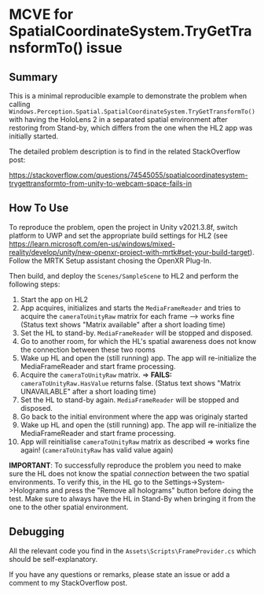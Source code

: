 # MCVE for SpatialCoordinateSystem.TryGetTransformTo() issue

## Summary

This is a minimal reproducible example to demonstrate the problem when calling `Windows.Perception.Spatial.SpatialCoordinateSystem.TryGetTransformTo()` with having the HoloLens 2 in a separated spatial environment after restoring from Stand-by, which differs from the one when the HL2 app was initially started.

The detailed problem description is to find in the related StackOverflow post:

https://stackoverflow.com/questions/74545055/spatialcoordinatesystem-trygettransformto-from-unity-to-webcam-space-fails-in

## How To Use

To reproduce the problem, open the project in Unity v2021.3.8f, switch platform to UWP and set the appropriate build settings for HL2 (see https://learn.microsoft.com/en-us/windows/mixed-reality/develop/unity/new-openxr-project-with-mrtk#set-your-build-target). Follow the MRTK Setup assistant chosing the OpenXR Plug-In. 

Then build, and deploy the `Scenes/SampleScene` to HL2 and perform the following steps:

1. Start the app on HL2
2. App acquires, initializes and starts the `MediaFrameReader` and tries to acquire the `cameraToUnityRaw` matrix for each frame --\> works fine (Status text shows "Matrix available" after a short loading time)
3. Set the HL to stand-by. `MediaFrameReader` will be stopped and disposed.
4. Go to another room, for which the HL's spatial awareness does not know the connection between these two rooms
5. Wake up HL and open the (still running) app. The app will re-initialize the MediaFrameReader and start frame processing.
6. Acquire the `cameraToUnityRaw` matrix.  =\> **FAILS:**  `cameraToUnityRaw.HasValue` returns false. (Status text shows "Matrix UNAVAILABLE" after a short loading time)
7. Set the HL to stand-by again. `MediaFrameReader` will be stopped and disposed.
8. Go back to the initial environment where the app was originaly started
9. Wake up HL and open the (still running) app. The app will re-initialize the MediaFrameReader and start frame processing.
10. App will reinitialise `cameraToUnityRaw` matrix as described =\> works fine again! (`cameraToUnityRaw` has valid value again)

**IMPORTANT**: 
To successfully reproduce the problem you need to make sure the HL does not know the spatial *connection* between the two spatial environments. To verify this, in the HL go to the Settings-\>System-\>Holograms and press the "Remove all holograms" button before doing the test. Make sure to always have the HL in Stand-By when bringing it from the one to the other spatial environment.

## Debugging

All the relevant code you find in the `Assets\Scripts\FrameProvider.cs` which should be self-explanatory. 

If you have any questions or remarks, please state an issue or add a comment to my StackOverflow post.